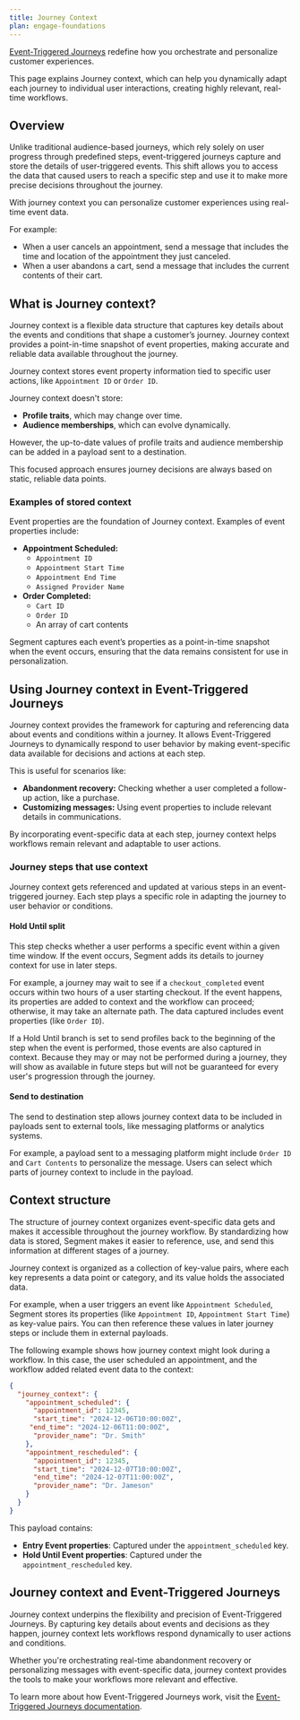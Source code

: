 ```yaml
---
title: Journey Context
plan: engage-foundations
---
```


[Event-Triggered Journeys](/docs/engage/journeys/event-triggered-journeys/) redefine how you orchestrate and personalize customer experiences.

This page explains Journey context, which can help you dynamically adapt each journey to individual user interactions, creating highly relevant, real-time workflows.

## Overview

Unlike traditional audience-based journeys, which rely solely on user progress through predefined steps, event-triggered journeys capture and store the details of user-triggered events. This shift allows you to access the data that caused users to reach a specific step and use it to make more precise decisions throughout the journey. 

With journey context you can personalize customer experiences using real-time event data.

<!-- Split journeys based on event attributes or outcomes.-->
<!-- Personalize customer experiences using real-time event data. -->
<!-- Enable advanced use cases like abandonment recovery, dynamic delays, and more. -->

For example:

- When a user cancels an appointment, send a message that includes the time and location of the appointment they just canceled.
- When a user abandons a cart, send a message that includes the current contents of their cart.

## What is Journey context?

Journey context is a flexible data structure that captures key details about the events and conditions that shape a customer’s journey. Journey context provides a point-in-time snapshot of event properties, making accurate and reliable data available throughout the journey.

Journey context stores event property information tied to specific user actions, like `Appointment ID` or `Order ID`.

Journey context doesn't store:
- **Profile traits**, which may change over time.
- **Audience memberships**, which can evolve dynamically.

However, the up-to-date values of profile traits and audience membership can be added in a payload sent to a destination.

This focused approach ensures journey decisions are always based on static, reliable data points.

### Examples of stored context

Event properties are the foundation of Journey context. Examples of event properties include:

- **Appointment Scheduled:**
  - `Appointment ID`
  - `Appointment Start Time`
  - `Appointment End Time`
  - `Assigned Provider Name`
- **Order Completed:**
  - `Cart ID`
  - `Order ID`
  - An array of cart contents

Segment captures each event’s properties as a point-in-time snapshot when the event occurs, ensuring that the data remains consistent for use in personalization. 

<!-- branching, and other advanced workflow steps. -->

## Using Journey context in Event-Triggered Journeys

Journey context provides the framework for capturing and referencing data about events and conditions within a journey. It allows Event-Triggered Journeys to dynamically respond to user behavior by making event-specific data available for decisions and actions at each step.

This is useful for scenarios like:

- **Abandonment recovery:** Checking whether a user completed a follow-up action, like a purchase.
- **Customizing messages:** Using event properties to include relevant details in communications.
<!-- - **Scheduling workflows:** Triggering actions based on contextual data, like the time of a scheduled appointment. -->

By incorporating event-specific data at each step, journey context helps workflows remain relevant and adaptable to user actions.

### Journey steps that use context

Journey context gets referenced and updated at various steps in an event-triggered journey. Each step plays a specific role in adapting the journey to user behavior or conditions.

#### Hold Until split

This step checks whether a user performs a specific event within a given time window. If the event occurs, Segment adds its details to journey context for use in later steps.

For example, a journey may wait to see if a `checkout_completed` event occurs within two hours of a user starting checkout. If the event happens, its properties are added to context and the workflow can proceed; otherwise, it may take an alternate path. The data captured includes event properties (like `Order ID`).

<!-- // and the results of the split evaluation. -->

If a Hold Until branch is set to send profiles back to the beginning of the step when the event is performed, those events are also captured in context. Because they may or may not be performed during a journey, they will show as available in future steps but will not be guaranteed for every user's progression through the journey.

<!-- // #### Context split

// This step evaluates conditions using data already stored in journey context. Based on the conditions, users are routed to different branches of the journey.

// For example, a user who triggers an event with a property like `order_value > 100` might be routed to one branch, while other users follow a different path. The split uses attributes from journey context, like event properties or prior split outcomes, to determine the appropriate branch.

// #### Profile data split

// This step evaluates user traits or audience memberships to determine branching. While Segment doesn't store profile data in journey context, it complements the static data available in the journey.

// For example, users in a premium audience can be directed to a tailored experience, while others follow the standard flow. Segment stores the results of this split in journey context for reference in later steps.

// #### Contextual delay

// A contextual delay introduces a wait period based on time-related data in journey context. This keeps workflows aligned with real-world events.

// For example, a journey can wait until one hour before an `Appointment Start Time` to send a reminder email. The delay reads from journey context but doesn't add any new data to it.

// #### Function steps

// Function steps process data from journey context through custom logic. The output of the function gets written back to context for use in later steps.

// For example, a function might calculate a discount percentage based on an event property, then store that value in journey context for later use. The output gets scoped to a dedicated object (`function_output`) to keep the context structured and reliable. -->

#### Send to destination

The send to destination step allows journey context data to be included in payloads sent to external tools, like messaging platforms or analytics systems.

For example, a payload sent to a messaging platform might include `Order ID` and `Cart Contents` to personalize the message. Users can select which parts of journey context to include in the payload.

## Context structure

The structure of journey context organizes event-specific data gets and makes it accessible throughout the journey workflow. By standardizing how data is stored, Segment makes it easier to reference, use, and send this information at different stages of a journey.

Journey context is organized as a collection of key-value pairs, where each key represents a data point or category, and its value holds the associated data.

<!-- This structure supports various types of information, like event properties, split outcomes, and function outputs. -->

For example, when a user triggers an event like `Appointment Scheduled`, Segment stores its properties (like `Appointment ID`, `Appointment Start Time`) as key-value pairs. You can then reference these values in later journey steps or include them in external payloads.

The following example shows how journey context might look during a workflow. In this case, the user scheduled an appointment, and the workflow added related event data to the context:

```json
{
  "journey_context": {
    "appointment_scheduled": {
      "appointment_id": 12345,
      "start_time": "2024-12-06T10:00:00Z",
     "end_time": "2024-12-06T11:00:00Z",
      "provider_name": "Dr. Smith"
    },
    "appointment_rescheduled": {
      "appointment_id": 12345,
      "start_time": "2024-12-07T10:00:00Z",
      "end_time": "2024-12-07T11:00:00Z",
      "provider_name": "Dr. Jameson"
    }
  }
}
```

This payload contains:

- **Entry Event properties**: Captured under the `appointment_scheduled` key.
- **Hold Until Event properties**: Captured under the `appointment_rescheduled` key. 

## Journey context and Event-Triggered Journeys

Journey context underpins the flexibility and precision of Event-Triggered Journeys. By capturing key details about events and decisions as they happen, journey context lets workflows respond dynamically to user actions and conditions. 

Whether you're orchestrating real-time abandonment recovery or personalizing messages with event-specific data, journey context provides the tools to make your workflows more relevant and effective. 

To learn more about how Event-Triggered Journeys work, visit the [Event-Triggered Journeys documentation](/docs/engage/journeys/event-triggered-journeys/).

<!-- PW, 10 December 2024; on PM request, commented out certain sections with functionalities not yet available during public beta. -->
